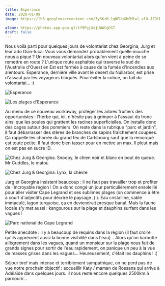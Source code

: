 ```yaml
---
title: Esperance
date: 2020-01-09
image: https://lh3.googleusercontent.com/3ySKzM-1gNFHuGb0Mlw1_alO-JZ9fDZIYvMvf4TEW8PvOFbs-BRZHTB7rg4JDSHEfk0LARX6ekME7F3F0EjlUltG3e7uxlgcs0l_bZ9QwZ-LwIlaAz4yT17ZphHouxtD9fisnARllJI

album: https://photos.app.goo.gl/tf9FgjGzjUWACgDS7
draft: false
---
```


Nous voilà parti pour quelques jours de volontariat chez Georgina, Jurg et leur ado Gian-luca. Vous vous demandez probablement quelle mouche nous a piqué ? Un nouveau volontariat alors qu'on vient à peine de se remettre en route ? L'unique route asphaltée qui traverse le sud de l'Australie d'Ouest en Est est fermée à cause de la fumée d'incendies aux alentours. Esperance, dernière ville avant le désert du Nullarbor, est prise d'assaut par les voyageurs bloqués. Pour éviter la cohue, on fait du volontariat... :)

![Esperance](https://lh3.googleusercontent.com/9bjerr6DhtcLBD1LyyaVGivanpN9Pw56JC6Yp1K2n0NJY_AVO2aIIaIOSkFFQNT1ncGnAp58HjlN6t4V7o3XLFADOLbqokMY_8Zi9dda68i_gB1I18GVthueUDFZJ-YvG4707qTpmVI)

![Les plages d'Esperance](https://lh3.googleusercontent.com/YXcIa4vwyOF8LOPtjy2pPGRgVyRM4Bd03WmjIm0hEPSXy_FLJZmTh_Q5K_Ly7yvZrSMYXHOqt3tvRAiIXooJzkZfQepKz8aR4VZhoJxvSdka2W3An8q75d3kjeUPogNOAWCH84LPBDs)

Au menu de ce nouveau workaway, protéger les arbres fruitiers des opportunistes : l'herbe qui, ici, n'hésite pas à grimper à l'assaut du tronc ainsi que les poules qui grattent les racines superficielles. On installe donc des cages autour des pommiers. On reste dans la rubrique "parc et jardin", il faut débarrasser des stères de branches de sapins fraîchement coupées. Ça rappelle les charrée du grand feu de Carlsbourg sauf que la remorque est toute petite. Il faut donc bien tasser pour en mettre un max. Il pleut mais on est pas en sucre :D.

![Chez Jurg & Georgina. Snoopy, le chien noir et blanc en bout de queue. Mr Cuddles, le matou](https://lh3.googleusercontent.com/joQ267yK5PotdiKIhnCapcAIlGlMNVmtQJBi_GCEW-2mXZ0LEoVFrkRjdInnAgG6XeY93RdI5gamUq7nECboV7Ftf0k_pHYiVrBxYPX_uW4A0gSTU0o3u-d-l2H5shKDG4nghV7pTJ4)

![Chez Jurg & Georgina. Lynx, la chèvre](https://lh3.googleusercontent.com/p0pl2QgmI0FEyMpq1SExfYuCoe8rrl-58igBRKTF4S0PD__esQFiV7ErdXECHIoWBcZycrtIvxRPe0SsLyZcNomXczhNFvym_xzZvkAx7ISIWkJ1OgN5_Df58e2TCILvvomzaiW89gg)

Jurg et Georgina insistent beaucoup : il ne faut pas travailler trop et profiter de l'incroyable région ! On a donc congé un jour particulièrement ensoleillé pour aller visiter Cape Legrand et ses sublimes plages (on commence à être à court d'adjectifs pour décrire le paysage ;) ). Eau cristalline, sable immaculé, lagon turquoise, ça en deviendrait presque banal. Mais la faune locale s'y met aussi : kangourous sur la plage et dauphins surfant dans les vagues ! 

![Parc national de Cape Legrand](https://lh3.googleusercontent.com/EjBdDwB-IVzM3c2_BSajTr2-dKBHAij73Hg_bkiQNsNp943PrksueuE4PZkYgI8WKVDCHVYjR4m8U7GlZqX0yynDaEIN1OqZY8izoXmQh8zHCTG349G9Cle6A9gFGnCB8SPf1zH5NY4)

Petite anecdote : il y a beaucoup de requins dans la région (il faut croire qu'ils apprécient aussi la bonne visibilité dans l'eau)... Alors qu'on barbotte allègrement dans les vagues, quand un monsieur sur la plage nous fait de grands signes pour sortir de l'eau rapidement, on panique un peu à la vue de masses grises dans les vagues... Heureusement, c'était les dauphins ! :)

Séjour bref mais intense et terriblement sympathique, on ne perd pas de vue notre prochain objectif : accueillir Katy / maman de Rossana qui arrive à Adélaïde dans quelques jours. Il nous reste encore quelques 2500km à parcourir...
